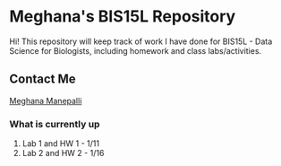 # Meghana's BIS15L Repository

Hi! This repository will keep track of work I have done for BIS15L - Data Science for Biologists, including homework and class labs/activities.   

## Contact Me
[Meghana Manepalli](mmanepalli@ucdavis.edu)

### What is currently up
1. Lab 1 and HW 1 - 1/11
2. Lab 2 and HW 2 - 1/16
